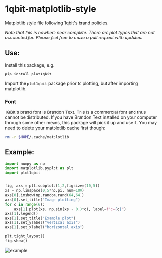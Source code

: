 # 1qbit-matplotlib-style
Matplotlib style file following 1qbit's brand policies.

_Note that this is nowhere near complete.  There are plot types that are not accounted for.  Please feel free to make a pull request with updates._


## Use:
Install this package, e.g. 
```bash
pip install plot1qbit
```

Import the `plot1qbit` package prior to plotting, but after importing matplotlib.

### Font

1QBit's brand font is Brandon Text.  This is a commercial font and thus cannot be distributed.  If you have Brandon Text installed on your computer through some other means, this package will pick it up and use it.  You may need to delete your matplotlib cache first though:
```bash 
rm -r $HOME/.cache/matplotlib
```



## Example:

```python 
import numpy as np
import matplotlib.pyplot as plt
import plot1qbit


fig, axs = plt.subplots(1,2,figsize=(10,5))
xs = np.linspace(0,5*np.pi, num=100)
axs[0].imshow(np.random.rand(64,64))
axs[0].set_title("Image plotting")
for c in range(6):
    axs[1].plot(xs, np.sin(xs - 0.3*c), label=f"c={c}")
axs[1].legend()
axs[1].set_title("Example plot")
axs[1].set_ylabel("vertical axis")
axs[1].set_xlabel("horizontal axis")

plt.tight_layout()
fig.show()
```

![example](https://raw.githubusercontent.com/millskyle/1qbit-matplotlib-style/master/example.png)
